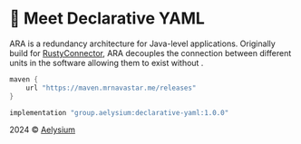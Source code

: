 # 👋 Meet Declarative YAML
ARA is a redundancy architecture for Java-level applications.
Originally build for [RustyConnector](https://github.com/Aelysium-Group/rustyconnector-core),
ARA decouples the connection between different units in the software allowing them to exist without .

```gradle
maven {
    url "https://maven.mrnavastar.me/releases"
}
```

```gradle
implementation "group.aelysium:declarative-yaml:1.0.0"
```

2024 © [Aelysium](https://aelysium.group)
